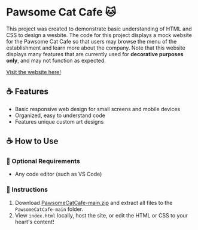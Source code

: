 # Pawsome Cat Cafe :cat:
This project was created to demonstrate basic understanding of HTML and CSS to design a wesbite. The code for this project displays a mock website for the Pawsome Cat Cafe so that users may browse the menu of the establishment and learn more about the company. Note that this website displays many features that are currently used for **decorative purposes only**, and may not function as expected.

[Visit the website here!](https://kclout.github.io/PawsomeCatCafe/)

## :coffee: Features
- Basic responsive web design for small screens and mobile devices
- Organized, easy to understand code
- Features unique custom art designs

## :coffee: How to Use

### :paw_prints: Optional Requirements
- Any code editor (such as VS Code)

### :paw_prints: Instructions
1. Download [PawsomeCatCafe-main.zip](https://github.com/kclout/PawsomeCatCafe/archive/refs/heads/main.zip) and extract all files to the `PawsomeCatCafe-main` folder.
2. View `index.html` locally, host the site, or edit the HTML or CSS to your heart's content!
